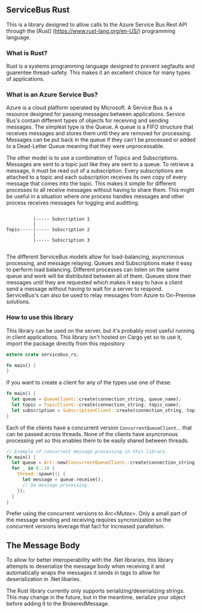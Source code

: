 ## ServiceBus Rust

This is a library designed to allow calls to the Azure Service Bus Rest API through the [Rust] (https://www.rust-lang.org/en-US/) 
programming language.

### What is Rust?

Rust is a systems programming language designed to prevent segfaults and guarentee thread-safety. This makes it an excellent choice
for many types of applications.

### What is an Azure Service Bus?

Azure is a cloud platform operated by Microsoft. A Service Bus is a resource designed for passing messages between applications.
Service Bus's contain different types of objects for receiving and sending messages. The simplest type is the Queue. A queue is a 
FIFO structure that receives messages and stores them until they are removed for processing. Messages can be put back in the queue
if they can't be processed or added to a Dead-Letter Queue meaning that they were unprocessable.

The other model is to use a combination of Topics and Subscriptions. Messages are sent to a topic just like they are sent to a queue.
To retrieve a message, it must be read out of a subscription. Every subscriptions are attached to a topic and each 
subscription receives its own copy of every message that comes into the topic. This makes it simple for different processes 
to all receive messages without having to share them. This might be useful in a situation where one process handles messages 
and other process receives messages for logging and auditting.


```

          |----- Subscription 1
          |
Topic-----|----- Subscription 2
          |
          |----- Subscription 3
          
```

The different ServiceBus models allow for load-balancing, asyncronous processing, and message relaying. Queues and Subscriptions
make it easy to perform load balancing. Different processes can listen on the same queue and work will be distributed between all of them.
Queues store their messages until they are requested which makes it easy to have a client send a message without having to wait for a 
server to respond. ServiceBus's can also be used to relay messages from Azure to On-Premise solutions.

### How to use this library

This library can be used on the server, but it's probably most useful running in client applications. This library isn't hosted on Cargo
yet so to use it, import the package directly from this repository

```rust
extern crate servicebus_rs;

fn main() {
}
```

If you want to create a client for any of the types use one of these:

```rust
fn main() {
  let queue = QueueClient::create(connection_string, queue_name);
  let topic = TopicClient::create(connection_string, topic_name);
  let subscription = SubscriptionClient::create(connection_string, topic_name, subscription_name);
}
```

Each of the clients have a concurrent version `ConcurrentQueueClient`... that can be passed across threads. None of the clients
have asyncronous processing yet so this enables them to be easily shared between threads.

```rust
// Example of concurrent message processing in this library.
fn main() {
  let queue = Arc::new(ConcurrentQueueClient::create(connection_string, queue_name));
  for _ in 0..10 {
    thread::spawn(|| {
      let message = queue.receive();
      // Do message processing.
    });
  }
}
```

Prefer using the concurrent versions to Arc<Mutex<Client>>. Only a small part of the message sending and receiving requires
syncronization so the concurrent versions leverage that fact for increased parallelism.

## The Message Body

To allow for better interoperability with the .Net libraries, this library attempts to deserialize the message body when receiving
it and automatically wraps the messages it sends in <string></string> tags to allow for deserialization in .Net libaries.

The Rust library currently only supports serializing/deserializing strings. This may change in the future, but in the meantime,
serialize your object before adding it to the BrokeredMessage.
